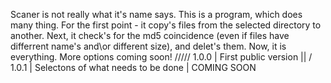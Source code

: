 Scaner is not really what it's name says. This is a program, which does many thing. For the first point - it copy's files
from the selected directory to another. Next, it check's for the md5 coincidence (even if files have differrent name's 
and\or different size), and delet's them. Now, it is everything. More options coming soon!
/////
1.0.0 | First public version
||
\/
1.0.1 | Selectons of what needs to be done | COMING SOON
